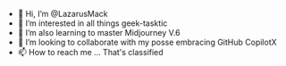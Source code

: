 - 👋 Hi, I’m @LazarusMack
- 👀 I’m interested in all things geek-tasktic
- 🌱 I’m also learning to master Midjourney V.6
- 💞️ I’m looking to collaborate with my posse embracing GitHub CopilotX
- 📫 How to reach me ... That's classified

<!---
LazarusMack/LazarusMack is a ✨ special ✨ repository because its `README.md` (this file) appears on your GitHub profile.
You can click the Preview link to take a look at your changes.
--->
